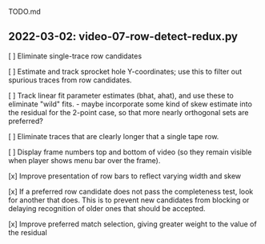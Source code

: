 TODO.md

## 2022-03-02: video-07-row-detect-redux.py

[ ] Eliminate single-trace row candidates

[ ] Estimate and track sprocket hole Y-coordinates; use this to filter out spurious traces from row candidates.

[ ] Track linear fit parameter estimates (bhat, ahat), and use these to eliminate "wild" fits.
    - maybe incorporate some kind of skew estimate into the residual for the 2-point case, 
      so that more nearly orthogonal sets are preferred?

[ ] Eliminate traces that are clearly longer that a single tape row.

[ ] Display frame numbers top and bottom of video (so they remain visible when player shows menu bar over the frame).

[x] Improve presentation of row bars to reflect varying width and skew

[x] If a preferred row candidate does not pass the completeness test, look for another that does.  This is to prevent new candidates from blocking or delaying recognition of older ones that should be accepted.

[x] Improve preferred match selection, giving greater weight to the value of the residual


